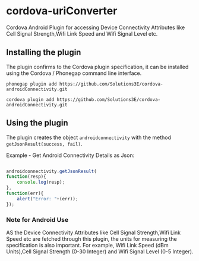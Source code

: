 cordova-uriConverter
===================

Cordova Android Plugin for accessing Device Connectivity Attributes like Cell Signal Strength,Wifi Link Speed and Wifi Signal Level etc.

## Installing the plugin

The plugin confirms to the Cordova plugin specification, it can be installed
using the Cordova / Phonegap command line interface.

    phonegap plugin add https://github.com/Solutions3E/cordova-androidConnectivity.git

    cordova plugin add https://github.com/Solutions3E/cordova-androidConnectivity.git


## Using the plugin

The plugin creates the object `androidconnectivity` with the method `getJsonResult(success, fail)`.

Example - Get Android Connectivity Details as Json:
```javascript

androidconnectivity.getJsonResult(
function(resp){
    console.log(resp);
},
function(err){
    alert("Error: "+(err));
});


```
    
### Note for Android Use

AS the Device Connectivity Attributes like Cell Signal Strength,Wifi Link Speed etc are fetched through this plugin, the units for measuring the specification is also important. For example, Wifi Link Speed (dBm Units),Cell Signal Strength (0-30 Integer) and Wifi Signal Level (0-5 Integer).





